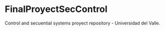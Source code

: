 # FinalProyectSecControl
Control and secuential systems proyect repository - Universidad del Valle.
